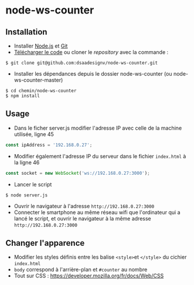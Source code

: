 # node-ws-counter

## Installation
- Installer [Node.js](https://nodejs.org/fr) et [Git](https://git-scm.com/)
- [Télécharger le code](https://github.com/dsaadesignv/node-ws-counter.git) ou cloner le _repository_ avec la commande :
```console
$ git clone git@github.com:dsaadesignv/node-ws-counter.git
```
- Installer les dépendances depuis le dossier node-ws-counter (ou node-ws-counter-master)
```console
$ cd chemin/node-ws-counter
$ npm install
```

## Usage
- Dans le ficher server.js modifier l'adresse IP avec celle de la machine utilisée, ligne 45
```javascript
const ipAddress = '192.168.0.27';
```
- Modifier également l'adresse IP du serveur dans le fichier `index.html` à la ligne 46
```javascript
const socket = new WebSocket('ws://192.168.0.27:3000');
```
- Lancer le script
```console
$ node server.js
```
- Ouvrir le navigateur à l'adresse `http://192.168.0.27:3000`
- Connecter le smartphone au même réseau wifi que l'ordinateur qui a lancé le script, et ouvrir le navigateur à la même adresse `http://192.168.0.27:3000`

## Changer l'apparence
- Modifier les styles définis entre les balise `<style>`et `</style>` du cichier `index.html`
- `body` correspond à l'arrière-plan et `#counter` au nombre
- Tout sur CSS : https://developer.mozilla.org/fr/docs/Web/CSS
